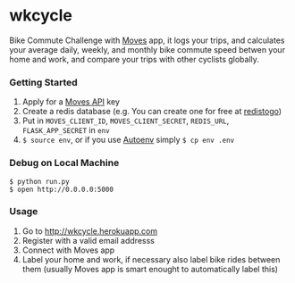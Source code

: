 wkcycle
=======

Bike Commute Challenge with [Moves](https://www.moves-app.com/) app, it logs your trips, and calculates your average daily, weekly, and monthly bike commute speed betwen your home and work, and compare your trips with other cyclists globally.

### Getting Started
1. Apply for a [Moves API](https://dev.moves-app.com/) key
2. Create a redis database (e.g. You can create one for free at [redistogo](http://redistogo.com/))
3. Put in `MOVES_CLIENT_ID`, `MOVES_CLIENT_SECRET`, `REDIS_URL`, `FLASK_APP_SECRET` in `env`
4. `$ source env`, or if you use [Autoenv](https://github.com/kennethreitz/autoenv) simply `$ cp env .env`

### Debug on Local Machine
	$ python run.py
    $ open http://0.0.0.0:5000

### Usage

1. Go to http://wkcycle.herokuapp.com
2. Register with a valid email addresss
3. Connect with Moves app
4. Label your home and work, if necessary also label bike rides between them (usually Moves app is smart enought to automatically label this)
